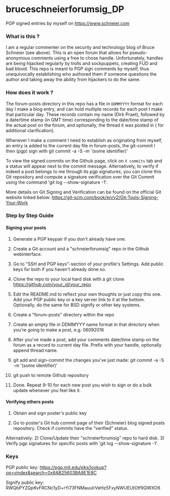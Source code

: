 # bruceschneierforumsig_DP
PGP signed entries by myself on https://www.schneier.com

### What is this ?
I am a regular commenter on the security and technology blog of Bruce Schneier (see above).
This is an open forum that allows for pseudo-anonymous comments using a free to chose handle.
Unfortunately, handles are being hijacked regularly by trolls and sockpuppets, creating FUD and
bad blood. This repo is meant to PGP sign comments by myself, thus unequivocally establishing who
authored them if someone questions the author and taking away the ability from hijackers to do
the same.
  
### How does it work ?

The forum-posts directory in this repo has a file in `DDMMYYYY` format for each day I make a blog
entry, and can hold multiple records for each post I make that particular day. These records 
contain my name (Dirk Praet), followed by a date/time stamp (in GMT time) corresponding to the
date/time stamp of the actual post on the forum, and optionally, the thread it was posted in (
for additional clarification).

Whenever I make a comment I need to establish as originating from myself, an entry is added to the
current day file in forum-posts, the git-commit I then (pgp) sign with
git commit -a -S -m '(some identifier)'

To view the signed commits on the Github page, click on `X commits` tab and a status will appear next to the commit message.
Alternatively, to verify if indeed a post belongs to me through its pgp signatures, you can
clone this Git repository and compute a signature verification over the Git Commit using the command
'git log --show-signature -1'.

More details on Git Signing and Verification can be found on the official Git website linked below:
https://git-scm.com/book/en/v2/Git-Tools-Signing-Your-Work

###  Step by Step Guide

#### Signing your posts

1) Generate a PGP keypair if you don't already have one.

2) Create a Git account and a "schneierforumsig" repo in the Github webinterface.

3) Go to "SSH and PGP keys"-section of your profile's Settings. Add public keys for both if you haven't already done so.

4) Clone the repo to your local hard disk with a git clone https://github.com/your_id/your_repo

5) Edit the README.md to reflect your own thoughts or just copy this one. 
   Add your PGP public key or a key server link to it at the bottom. Optionally, do the same for BSD signify or other key systems.

6) Create a "forum-posts" directory within the repo

7) Create an empty file in DDMMYYY name format in that directory when you're going to make a post, e.g. 06092016

8) After you've made a post, add your comments date/time stamp on the forum as a record to current day file. Prefix with your handle,
   optionally append thread name.

9) git add and sign-commit the changes you've just made: git commit -a -S -m '(some identifier)'

10) git push to remote Github repository

11) Done. Repeat 9-10 for each new post you wish to sign or do a bulk update whenever you feel like it.

#### Verifying others posts

1) Obtain and sign poster's public key

2) Go to poster's Git hub commit page of their (Schneier) blog signed posts repository. Check if commits have the "verified" status.

Alternatively:
2) Clone/Update their "schneierforumsig" repo to hard disk.
3) Verify pgp signatures for specific posts with 'git log --show-signature -1'.
  
### Keys

PGP public key: https://pgp.mit.edu/pks/lookup?op=vindex&search=0x6AB25603BA8E1E8C

Signify public key: RWQbPYZQpKvFRCNc1yD+rYi73FNMauuIrVeHz5FxyNWUEUtOtf9QWXO6


